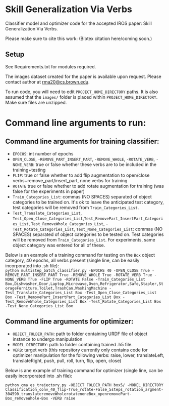 # Skill Generalization Via Verbs 
Classifier model and optimizer code for the accepted IROS paper: Skill Generalization Via Verbs.

Please make sure to cite this work: 
(Bibtex citation here/coming soon.)

## Setup 
See Requirements.txt for modules required.

The images dataset created for the paper is available upon request. Please contact author at rma20@cs.brown.edu. 

To run code, you will need to edit `PROJECT_HOME_DIRECTORY` paths. It is also assumed that the `images/` folder is placed within `PROJECT_HOME_DIRECTORY`. Make sure files are unzipped. 

# Command line arguments to run:

## Command line arguments for training classifier: 
 - `EPOCHS`: int number of epochs
 - `OPEN_CLOSE`, `-REMOVE_PART_INSERT_PART`, `-REMOVE_WHOLE`, `-ROTATE_VERB`, `-NONE_VERB`: true or false whether these verbs are to be included in the training+testing
 - `FLIP`: true or false whether to add flip augmentation to open/close verbs+remove_part/insert_part, none verbs for training
 - `ROTATE` true or false whether to add rotate augmentation  for training (was false for the experiments in paper)
- `Train_Categories_List`: commas (NO SPACES) separated of object categories to be trained on. It's ok to leave the anticipated test category, test categories will be removed from `Train_Categories_List`. 
- `Test_Translate_Categories_List`, `Test_Open_Close_Categories_List`,`Test_RemovePart_InsertPart_Categories_List`, `Test_RemoveWhole_Categories_List`, `-Test_Rotate_Categories_List`, `Test_None_Categories_List`: commas (NO SPACES) separated of object categories to be tested on. Test categories will be removed from `Train_Categories_List`. For experiments, same object category was entered for all of these. 

Below is an example of a training command for testing on the `Box` object category, 40 epochs, all verbs present (single line, can be easily incorporated into .sh file):  
`python multistep_batch_classifier.py -EPOCHS 40 -OPEN_CLOSE True -REMOVE_PART_INSERT_PART True -REMOVE_WHOLE True -ROTATE_VERB True -NONE_VERB True -FLIP True -ROTATE False -Train_Categories_List Box,Dishwasher,Door,Laptop,Microwave,Oven,Refrigerator,Safe,Stapler,StorageFurniture,Toilet,TrashCan,WashingMachine -Test_Translate_Categories_List Box -Test_Open_Close_Categories_List Box -Test_RemovePart_InsertPart_Categories_List Box -Test_RemoveWhole_Categories_List Box -Test_Rotate_Categories_List Box -Test_None_Categories_List Box`

## Command line arguments for optimizer:
- `OBJECT_FOLDER_PATH`: path to folder containing URDF file of object instance to undergo manipulation
- `MODEL_DIRECTORY`: path to folder containing trained .h5 file. 
- `VERB`: target verb (this repository currently only contains code for optimizer manipulation for the following verbs: raise, lower, translateLeft, translateRight, push, pull, roll, turn, flip, open, close)

Below is ane example of training command for optimizer (single line, can be easily incorporated into .sh file): 

`python cma_es_trajectory.py -OBJECT_FOLDER_PATH box5/ -MODEL_DIRECTORY Classification_conv_40_flip-True_rotate-False_5steps_rotation_argment-304590_translateremoveWholerotatenoneBox_openremovePart-Box_removeWhole-Box -VERB raise`



